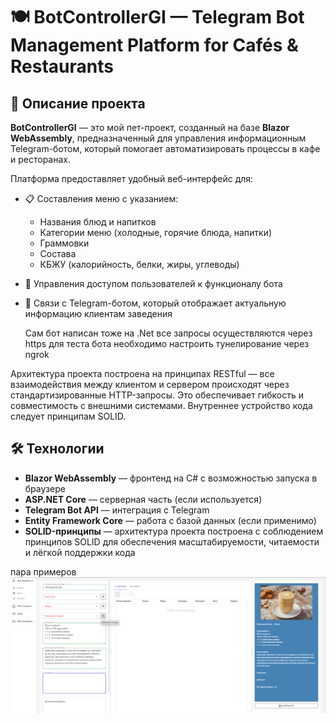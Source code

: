 # 🍽️ BotControllerGI — Telegram Bot Management Platform for Cafés & Restaurants

## 📌 Описание проекта

**BotControllerGI** — это мой пет-проект, созданный на базе **Blazor WebAssembly**, предназначенный для управления информационным Telegram-ботом, который помогает автоматизировать процессы в кафе и ресторанах.

Платформа предоставляет удобный веб-интерфейс для:

- 📋 Составления меню с указанием:
  - Названия блюд и напитков
  - Категории меню (холодные, горячие блюда, напитки)
  - Граммовки
  - Состава
  - КБЖУ (калорийность, белки, жиры, углеводы)

- 👥 Управления доступом пользователей к функционалу бота

- 🤖 Связи с Telegram-ботом, который отображает актуальную информацию клиентам заведения

   Сам бот написан тоже на .Net все запросы осуществляются через https для теста бота необходимо настроить тунелирование через ngrok

Архитектура проекта построена на принципах RESTful — все взаимодействия между клиентом и сервером происходят через стандартизированные HTTP-запросы. Это обеспечивает гибкость и совместимость с внешними системами. Внутреннее устройство кода следует принципам SOLID.

## 🛠️ Технологии
- **Blazor WebAssembly** — фронтенд на C# с возможностью запуска в браузере
- **ASP.NET Core** — серверная часть (если используется)
- **Telegram Bot API** — интеграция с Telegram
- **Entity Framework Core** — работа с базой данных (если применимо)
- **SOLID-принципы** — архитектура проекта построена с соблюдением принципов SOLID для обеспечения масштабируемости, читаемости и лёгкой поддержки кода

пара примеров 
![добавление нового напитка в меню](SharedLibrary/ScreanShots/addItem.jpg)
